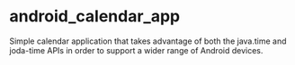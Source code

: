 # android_calendar_app
Simple calendar application that takes advantage of both the java.time and joda-time APIs in order to
support a wider range of Android devices.
